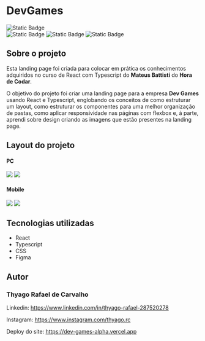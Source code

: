 <h1>DevGames</h1>
<div>
  <div>
    <img alt="Static Badge" src="https://img.shields.io/badge/License-MIT-green.svg" />
  </div>
  <img alt="Static Badge" src="https://img.shields.io/badge/React-61DBFB?style=for-the-badge&logo=react&logoColor=61DBFB&labelColor=black">
  <img alt="Static Badge" src="https://img.shields.io/badge/Typescript-3178C6?style=for-the-badge&logo=typescript&labelColor=black">
  <img alt="Static Badge" src="https://img.shields.io/badge/Css-1572B6?style=for-the-badge&logo=css3&labelColor=black&color=1572B6">
</div>

<h2>Sobre o projeto</h2>
<p>Esta landing page foi criada para colocar em prática os conhecimentos adquiridos no curso de React com Typescript do <strong>Mateus Battisti</strong> do <strong>Hora de Codar</strong>.</p>
<p>O objetivo do projeto foi criar uma landing page para a empresa <strong>Dev Games</strong> usando React e Typescript, englobando os conceitos de como estruturar um layout, como estruturar os componentes para uma melhor organização de pastas, como aplicar responsividade nas páginas com flexbox e, à parte, aprendi sobre design criando as imagens que estão presentes na landing page.</p>

<h2>Layout do projeto</h2>
<h4>PC</h4>
<img src="https://github.com/user-attachments/assets/e867570c-e7fe-4800-b4b1-ab024ee3d968" />
<img src="https://github.com/user-attachments/assets/846b3dd5-ec4c-47c6-9436-5a5cf89c9c02" />
<h4>Mobile</h4>
<img src="https://github.com/user-attachments/assets/9a6e07d7-3c08-4d2a-b711-9d9ba351d6e6" />
<img src="https://github.com/user-attachments/assets/2ce1923f-ba83-452a-b98c-654c28339c37" />

<h2>Tecnologias utilizadas</h2>
<ul>
  <li>React</li>
  <li>Typescript</li>
  <li>CSS</li>
  <li>Figma</li>
</ul>

<h2>Autor</h2>
<h3>Thyago Rafael de Carvalho</h3>
<p>Linkedin: <a href="https://www.linkedin.com/in/thyago-rafael-287520278">https://www.linkedin.com/in/thyago-rafael-287520278</a></p>
<p>Instagram: <a href="https://www.instagram.com/thyago.rc">https://www.instagram.com/thyago.rc</a></p>
<p>Deploy do site: <a href="https://dev-games-alpha.vercel.app">https://dev-games-alpha.vercel.app</a></p>
